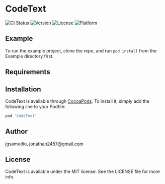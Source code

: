 # CodeText

[![CI Status](https://img.shields.io/travis/jgsamudio/CodeText.svg?style=flat)](https://travis-ci.org/jgsamudio/CodeText)
[![Version](https://img.shields.io/cocoapods/v/CodeText.svg?style=flat)](https://cocoapods.org/pods/CodeText)
[![License](https://img.shields.io/cocoapods/l/CodeText.svg?style=flat)](https://cocoapods.org/pods/CodeText)
[![Platform](https://img.shields.io/cocoapods/p/CodeText.svg?style=flat)](https://cocoapods.org/pods/CodeText)

## Example

To run the example project, clone the repo, and run `pod install` from the Example directory first.

## Requirements

## Installation

CodeText is available through [CocoaPods](https://cocoapods.org). To install
it, simply add the following line to your Podfile:

```ruby
pod 'CodeText'
```

## Author

jgsamudio, jonathan2457@gmail.com

## License

CodeText is available under the MIT license. See the LICENSE file for more info.
